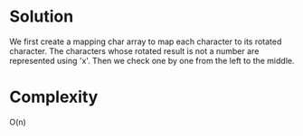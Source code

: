 # Solution

We first create a mapping char array to map each character to its rotated character. The characters whose rotated result is not a number are represented using 'x'.
Then we check one by one from the left to the middle.

# Complexity
O(n)
